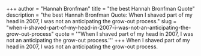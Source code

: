 +++
author = "Hannah Bronfman"
title = "the best Hannah Bronfman Quote"
description = "the best Hannah Bronfman Quote: When I shaved part of my head in 2007, I was not an anticipating the grow-out process."
slug = "when-i-shaved-part-of-my-head-in-2007-i-was-not-an-anticipating-the-grow-out-process"
quote = '''When I shaved part of my head in 2007, I was not an anticipating the grow-out process.'''
+++
When I shaved part of my head in 2007, I was not an anticipating the grow-out process.
